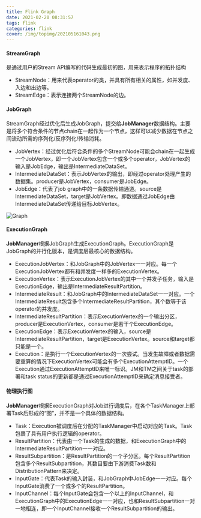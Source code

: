 ```yaml
---
title: Flink Graph
date: 2021-02-20 08:31:57
tags: flink
categories: flink
cover: /img/topimg/202105161043.png
---
```


#### StreamGraph

是通过用户的Stream API编写的代码生成最初的图，用来表示程序的拓扑结构
* StreamNode：用来代表operator的类，并具有所有相关的属性，如并发度、入边和出边等。
* StreamEdge：表示连接两个StreamNode的边。


#### JobGraph

StreamGraph经过优化后生成JobGraph，提交给**JobManager**数据结构。主要是将多个符合条件的节点chain在一起作为一个节点，这样可以减少数据在节点之间流动所需的序列化/反序列化/传输消耗。
* JobVertex：经过优化后符合条件的多个StreamNode可能会chain在一起生成一个JobVertex，即一个JobVertex包含一个或多个operator，JobVertex的输入是JobEdge，输出是IntermediateDataSet。
* IntermediateDataSet：表示JobVertex的输出，即经过operator处理产生的数据集。producer是JobVertex，consumer是JobEdge。
* JobEdge：代表了job graph中的一条数据传输通道。source是IntermediateDataSet，target是JobVertex。即数据通过JobEdge由IntermediateDataSet传递给目标JobVertex。

![Graph](http://img3.tbcdn.cn/5476e8b07b923/TB1tA_GJFXXXXapXFXXXXXXXXXX)

#### ExecutionGraph

**JobManager**根据JobGraph生成ExecutionGraph。ExecutionGraph是JobGraph的并行化版本，是调度层最核心的数据结构。
* ExecutionJobVertex：和JobGraph中的JobVertex一一对应。每一个ExecutionJobVertex都有和并发度一样多的ExecutionVertex。
* ExecutionVertex：表示ExecutionJobVertex的其中一个并发子任务，输入是ExecutionEdge，输出是IntermediateResultPartition。
* IntermediateResult：和JobGraph中的IntermediateDataSet一一对应。一个IntermediateResult包含多个IntermediateResultPartition，其个数等于该operator的并发度。
* IntermediateResultPartition：表示ExecutionVertex的一个输出分区，producer是ExecutionVertex，consumer是若干个ExecutionEdge。
* ExecutionEdge：表示ExecutionVertex的输入，source是IntermediateResultPartition，target是ExecutionVertex。source和target都只能是一个。
* Execution：是执行一个ExecutionVertex的一次尝试。当发生故障或者数据需要重算的情况下ExecutionVertex可能会有多个ExecutionAttemptID。一个Execution通过ExecutionAttemptID来唯一标识。JM和TM之间关于task的部署和task status的更新都是通过ExecutionAttemptID来确定消息接受者。

#### 物理执行图

**JobManager**根据ExecutionGraph对Job进行调度后，在各个TaskManager上部署Task后形成的“图”，并不是一个具体的数据结构。
* Task：Execution被调度后在分配的TaskManager中启动对应的Task。Task包裹了具有用户执行逻辑的operator。
* ResultPartition：代表由一个Task的生成的数据，和ExecutionGraph中的IntermediateResultPartition一一对应。
* ResultSubpartition：是ResultPartition的一个子分区。每个ResultPartition包含多个ResultSubpartition，其数目要由下游消费Task数和DistributionPattern来决定。
* InputGate：代表Task的输入封装，和JobGraph中JobEdge一一对应。每个InputGate消费了一个或多个的ResultPartition。
* InputChannel：每个InputGate会包含一个以上的InputChannel，和ExecutionGraph中的ExecutionEdge一一对应，也和ResultSubpartition一对一地相连，即一个InputChannel接收一个ResultSubpartition的输出。